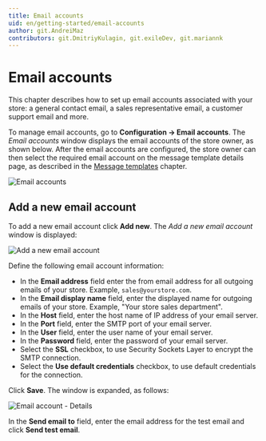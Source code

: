 ```yaml
---
title: Email accounts
uid: en/getting-started/email-accounts
author: git.AndreiMaz
contributors: git.DmitriyKulagin, git.exileDev, git.mariannk
---
```


# Email accounts

This chapter describes how to set up email accounts associated with your store: a general contact email, a sales representative email, a customer support email and more.

To manage email accounts, go to **Configuration → Email accounts**. The *Email accounts* window displays the email accounts of the store owner, as shown below. After the email accounts are configured, the store owner can then select the required email account on the message template details page, as described in the [Message templates](xref:en/running-your-store/content-management/message-templates) chapter.

![Email accounts](_static/email-accounts/email-accounts.png)

## Add a new email account

To add a new email account click **Add new**. The *Add a new email account* window is displayed:

![Add a new email account](_static/email-accounts/email-accounts-add-new.png)

Define the following email account information:

* In the **Email address** field enter the from email address for all outgoing emails of your store. Example, `sales@yourstore.com`.
* In the **Email display name** field, enter the displayed name for outgoing emails of your store. Example, "Your store sales department".
* In the **Host** field, enter the host name of IP address of your email server.
* In the **Port** field, enter the SMTP port of your email server.
* In the **User** field, enter the user name of your email server.
* In the **Password** field, enter the password of your email server.
* Select the **SSL** checkbox, to use Security Sockets Layer to encrypt the SMTP connection.
* Select the **Use default credentials** checkbox, to use default credentials for the connection.

Click **Save**. The window is expanded, as follows:

![Email account  - Details](_static/email-accounts/email-accounts-details.png)

In the **Send email to** field, enter the email address for the test email and click **Send test email**.
